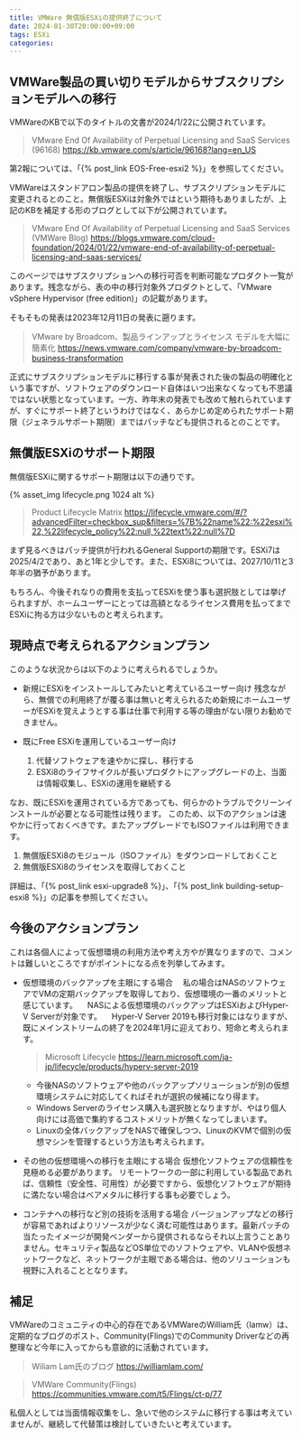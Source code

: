 ```yaml
---
title: VMWare 無償版ESXiの提供終了について
date: 2024-01-30T20:00:00+09:00
tags: ESXi
categories:
---
```


## VMWare製品の買い切りモデルからサブスクリプションモデルへの移行

VMWareのKBで以下のタイトルの文書が2024/1/22に公開されています。

> VMware End Of Availability of Perpetual Licensing and SaaS Services (96168) 
 <https://kb.vmware.com/s/article/96168?lang=en_US>

第2報については、「{% post_link EOS-Free-esxi2 %}」を参照してください。

<!-- more -->

VMWareはスタンドアロン製品の提供を終了し、サブスクリプションモデルに変更されるとのこと。無償版ESXiは対象外ではという期待もありましたが、上記のKBを補足する形のブログとして以下が公開されています。

> VMware End Of Availability of Perpetual Licensing and SaaS Services (VMWare Blog)
 <https://blogs.vmware.com/cloud-foundation/2024/01/22/vmware-end-of-availability-of-perpetual-licensing-and-saas-services/>

このページではサブスクリプションへの移行可否を判断可能なプロダクト一覧があります。残念ながら、表の中の移行対象外プロダクトとして、「VMware vSphere Hypervisor (free edition)」の記載があります。

そもそもの発表は2023年12月11日の発表に遡ります。
 > VMware by Broadcom、製品ラインアップとライセンス モデルを大幅に簡素化
 <https://news.vmware.com/company/vmware-by-broadcom-business-transformation>

 正式にサブスクリプションモデルに移行する事が発表された後の製品の明確化という事ですが、ソフトウェアのダウンロード自体はいつ出来なくなっても不思議ではない状態となっています。一方、昨年末の発表でも改めて触れられていますが、すぐにサポート終了というわけではなく、あらかじめ定められたサポート期限（ジェネラルサポート期限）まではパッチなども提供されるとのことです。

## 無償版ESXiのサポート期限

無償版ESXiに関するサポート期限は以下の通りです。

{% asset_img lifecycle.png 1024 alt %}
> Product Lifecycle Matrix
 <https://lifecycle.vmware.com/#/?advancedFilter=checkbox_sup&filters=%7B%22name%22:%22esxi%22,%22lifecycle_policy%22:null,%22text%22:null%7D>

まず見るべきはパッチ提供が行われるGeneral Supportの期限です。ESXi7は2025/4/2であり、あと1年と少しです。また、ESXi8については、2027/10/11と3年半の猶予があります。

もちろん、今後それなりの費用を支払ってESXiを使う事も選択肢としては挙げられますが、ホームユーザーにとっては高額となるライセンス費用を払ってまでESXiに拘る方は少ないものと考えられます。

## 現時点で考えられるアクションプラン

このような状況からは以下のように考えられるでしょうか。

- 新規にESXiをインストールしてみたいと考えているユーザー向け
 残念ながら、無償での利用終了が覆る事は無いと考えられるため新規にホームユーザーがESXiを覚えようとする事は仕事で利用する等の理由がない限りお勧めできません。

- 既にFree ESXiを運用しているユーザー向け
  1. 代替ソフトウェアを速やかに探し、移行する
  2. ESXi8のライフサイクルが長いプロダクトにアップグレードの上、当面は情報収集し、ESXiの運用を継続する

なお、既にESXiを運用されている方であっても、何らかのトラブルでクリーンインストールが必要となる可能性は残ります。
このため、以下のアクションは速やかに行っておくべきです。またアップグレードでもISOファイルは利用できます。

1. 無償版ESXi8のモジュール（ISOファイル）をダウンロードしておくこと
2. 無償版ESXi8のライセンスを取得しておくこと
  
詳細は、「{% post_link esxi-upgrade8 %}」、「{% post_link building-setup-esxi8 %}」の記事を参照してください。

## 今後のアクションプラン

これは各個人によって仮想環境の利用方法や考え方やが異なりますので、コメントは難しいところですがポイントになる点を列挙してみます。

- 仮想環境のバックアップを主眼にする場合
　私の場合はNASのソフトウェアでVMの定期バックアップを取得しており、仮想環境の一番のメリットと感じています。
　NASによる仮想環境のバックアップはESXiおよびHyper-V Serverが対象です。
　Hyper-V Server 2019も移行対象にはなりますが、既にメインストリームの終了を2024年1月に迎えており、短命と考えられます。

  > Microsoft Lifecycle
   <https://learn.microsoft.com/ja-jp/lifecycle/products/hyperv-server-2019>

  - 今後NASのソフトウェアや他のバックアップソリューションが別の仮想環境システムに対応してくればそれが選択の候補になり得ます。
  - Windows Serverのライセンス購入も選択肢となりますが、やはり個人向けには高価で集約するコストメリットが無くなってしまいます。
  - Linuxの全体バックアップをNASで確保しつつ、LinuxのKVMで個別の仮想マシンを管理するという方法も考えられます。

- その他の仮想環境への移行を主眼にする場合
 仮想化ソフトウェアの信頼性を見極める必要があります。
 リモートワークの一部に利用している製品であれば、信頼性（安全性、可用性）が必要ですから、仮想化ソフトウェアが期待に満たない場合はベアメタルに移行する事も必要でしょう。

- コンテナへの移行など別の技術を活用する場合
 バージョンアップなどの移行が容易であればよりリソースが少なく済む可能性はあります。最新パッチの当たったイメージが開発ベンダーから提供されるならそれ以上言うことありません。セキュリティ製品などOS単位でのソフトウェアや、VLANや仮想ネットワークなど、ネットワークが主眼である場合は、他のソリューションも視野に入れることとなります。

## 補足

VMWareのコミュニティの中心的存在であるVMWareのWilliam氏（lamw）は、定期的なブログのポスト、Community(Flings)でのCommunity Driverなどの再整理など今年に入ってからも意欲的に活動されています。

> Wiliam Lam氏のブログ
 <https://williamlam.com/>

> VMWare Community(Flings)
 <https://communities.vmware.com/t5/Flings/ct-p/77>

私個人としては当面情報収集をし、急いで他のシステムに移行する事は考えていませんが、継続して代替策は検討していきたいと考えています。